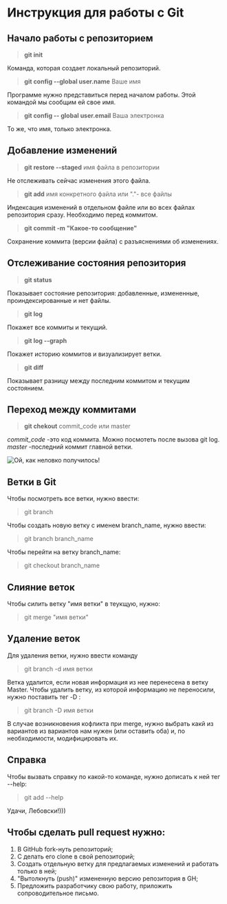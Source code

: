 # Инструкция для работы с Git
## Начало работы с репозиторием
> **git init**

Команда, которая создает локальный репозиторий.

 > **git config --global user.name** Ваше имя

Программе нужно представиться перед началом работы. Этой командой мы сообщим ей свое имя.

>**git config -- global user.email** Ваша электронка

То же, что имя, только электронка.

## Добавление изменений

> **git restore --staged** имя файла в репозитории

Не отслеживать сейчас изменения этого файла.

> **git add** имя конкретного файла или "."- все файлы

Индексация изменений в отдельном файле или во всех файлах репозитория сразу. Необходимо перед коммитом.

> **git commit -m "Какое-то сообщение"**

Сохранение коммита (версии файла) с разъяснениями об изменениях.

## Отслеживание состояния репозитория

> **git status**

Показывает состояние репозитория: добавленные, измененные, проиндексированные и нет файлы.

> **git log**

Покажет все коммиты и текущий.
>**git log --graph**

Покажет историю коммитов и визуализирует ветки.

> **git diff**

Показывает разницу между последним коммитом и текущим состоянием.

## Переход между коммитами

> **git chekout** commit_code или master

*commit_code*  -это код коммита. Можно посмотеть после вызова git log.
*master*  -последний коммит главной ветки. 

![Ой, как неловко получилось!](змий.jpg)

## Ветки в Git
Чтобы посмотреть все ветки, нужно ввести:
>git branch 

Чтобы создать новую ветку с именем branch_name, нужно ввести:
>git branch branch_name

Чтобы перейти на ветку branch_name:
>git checkout branch_name

## Слияние веток

Чтобы силить ветку "имя ветки" в теукщую, нужно:

>git merge "имя ветки"

## Удаление веток

Для удаления ветки, нужно ввести команду
>git branch -d имя ветки

Ветка удалится, если новая информация из нее перенесена в ветку Master. Чтобы удалить ветку, из которой информацию не переносили, нужно поставить тег -D :
>git branch -D имя ветки

В случае возникновения кофликта при merge, нужно выбрать какй из вариантов из вариантов нам нужен (или оставить оба) и, по необходимости, модифицировать их.

## Справка

Чтобы вызвать справку по какой-то команде, нужно дописать к ней тег --help:
>git add --help

Удачи, Лебовски!)))

## Чтобы сделать pull request нужно:
1. В GitHub fork-нуть репозиторий;
2. С делать его clone в свой репозиторий;
3. Создать отдельную ветку для предлагаемых изменений и работать только в ней;
4. "Вытолкнуть (push)" измененную версию репозитория в GH;
5. Предложить разработчику свою работу, приложить сопроводительное письмо.
